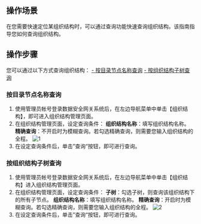 ## 操作场景

在您需要快速定位某组织结构时，可以通过查询功能快速查询组织结构。该指南指导您如何查询组织结构。


## 操作步骤
您可以通过以下方式查询组织结构：
[- 按目录节点名称查询](#ml)
[- 按组织结构子树查询](#zz)


<a id="ml"></a>
### 按目录节点名称查询
1. 使用管理员帐号登录数据安全网关系统后，在左边导航菜单中单击【组织结构】，即可进入组织结构管理页面。
2. 在组织结构管理页面，设定查询条件：
**组织结构名称**：填写组织结构名称。
**精确查询**：不开启时为模糊查询。若勾选精确查询，则需要您输入组织结构的全程。
![1](https://main.qcloudimg.com/raw/e2ee756a540df28d14a4b41e317ca11b.png)
3. 在设定查询条件后，单击”查询“按钮，即可进行查询。


<a id="zz"></a>
### 按组织结构子树查询
1. 使用管理员帐号登录数据安全网关系统后，在左边导航菜单中单击【组织结构】进入组织结构管理页面。
2. 在组织结构管理页面，设定查询条件：
**子树**：勾选子树，则查询该组织结构下的所有子节点。
**组织结构名称**：填写组织结构名称。
**精确查询**：开启时为模糊查询。若勾选精确查询，则需要您输入组织结构的全程。
![2](https://main.qcloudimg.com/raw/6f51e4002687f25c87b9b4451e4a1efc.png)
3. 在设定查询条件后，单击”查询“按钮，即可进行查询。
